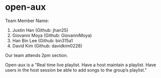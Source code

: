 # open-aux

Team Member Name:
1. Justin Han (Github: jhan25)               
2. Giovanni Moya (Github: GiovanniMoya)
3. Han Bin Lee (Github: bin315a1
4. David Kim (Github: davidkim0228)

Our team attends 2pm section.

Open-aux is a "Real time live playlist. Have a host maintain a playlist.
Have users in the host session be able to add songs to the
group’s playlist."




